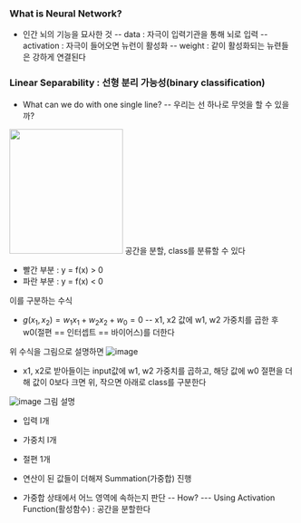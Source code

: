 ### What is Neural Network?
- 인간 뇌의 기능을 묘사한 것
-- data : 자극이 입력기관을 통해 뇌로 입력
-- activation : 자극이 들어오면 뉴런이 활성화
-- weight : 같이 활성화되는 뉴련들은 강하게 연결된다

### Linear Separability : 선형 분리 가능성(binary classification)
- What can we do with one single line?
-- 우리는 선 하나로 무엇을 할 수 있을까?

<img src= "https://user-images.githubusercontent.com/107015573/215021129-93f024c2-afcb-4080-accd-180d8e71f5d3.png" width="200" height="220">
공간을 분할, class를 분류할 수 있다

- 빨간 부분 : y = f(x) > 0
- 파란 부분 : y = f(x) < 0

이를 구분하는 수식 
- $g(x_1, x_2) = w_1 x_1 + w_2 x_2 + w_0 = 0$
-- x1, x2 값에 w1, w2 가중치를 곱한 후 w0(절편 == 인터셉트 == 바이어스)를 더한다

위 수식을 그림으로 설명하면
![image](https://user-images.githubusercontent.com/107015573/215022202-012124ba-fbe2-4e8c-bcd5-8ed3ceefd86a.png)
- x1, x2로 받아들이는 input값에 w1, w2 가중치를 곱하고, 해당 값에 w0 절편을 더해 값이 0보다 크면 위, 작으면 아래로 class를 구분한다

![image](https://user-images.githubusercontent.com/107015573/215022328-138145d4-b94c-4889-9ff3-25132c24f706.png)
그림 설명
- 입력 I개
- 가중치 I개
- 절편 1개

- 연산이 된 값들이 더해져 Summation(가중합) 진행
- 가중합 상태에서 어느 영역에 속하는지 판단
-- How?
--- Using Activation Function(활성함수) : 공간을 분할한다
